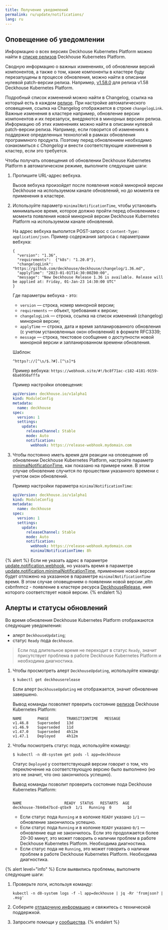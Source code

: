 ```yaml
---
title: Получение уведомлений
permalink: ru/update/notifications/
lang: ru
---
```


## Оповещение об уведомлении

Информацию о всех версиях Deckhouse Kubernetes Platform можно найти в [списке релизов](https://github.com/deckhouse/deckhouse/releases) Deckhouse Kubernetes Platform.

Сводную информацию о важных изменениях, об обновлении версий компонентов, а также о том, какие компоненты в кластере буду перезапущены в процессе обновления, можно найти в описании нулевой patch-версии релиза. Например, [v1.58.0](https://github.com/deckhouse/deckhouse/releases/tag/v1.58.0) для релиза v1.58 Deckhouse Kubernetes Platform.

Подробный список изменений можно найти в Changelog, ссылка на который есть в каждом [релизе](https://github.com/deckhouse/deckhouse/releases). При настройке автоматического оповещения, ссылка на Changelog отображается в строке `changelogLink`.
Важные изменения в кластере например, обновление версии компонентов и их перезапуск, внедряются в минорных версиях релиза. Информацию об этих изменениях можно найти в описании нулевой patch-версии релиза. Например, если говорится об изменениях в поддержке определенных технологий в рамках обновления программного продукта.
Поэтому перед обновлением необходимо ознакомиться с *Changelog* и внести соответствующие изменения в кластер, если это требуется.

Чтобы получать оповещения об обновлении Deckhouse Kubernetes Platform в автоматическом режиме, выполните следующие шаги:

1. Пропишите URL-адрес вебхука.

   Вызов вебхука произойдет после появления новой минорной версии Deckhouse на используемом канале обновлений, но до момента ее применения в кластере.

2. Используйте параметр `minimalNotificationTime`, чтобы установить минимальное время, которое должно пройти перед обновлением с момента появления новой минорной версии Deckhouse Kubernetes Platform на используемом канале обновлений.

   На адрес вебхука выполится POST-запрос с `Content-Type: application/json`. Пример содержания запроса с параметрами вебхука:

   ```
   {
     "version": "1.36",
     "requirements":  {"k8s": "1.20.0"},
     "changelogLink": "https://github.com/deckhouse/deckhouse/changelog/1.36.md",
     "applyTime": "2023-01-01T14:30:00Z00:00",
     "message": "New Deckhouse Release 1.36 is available. Release will be applied at: Friday, 01-Jan-23 14:30:00 UTC"
   }
   ```

   Где параметры вебхука - это:

   * `version` — строка, номер минорной версии;
   * `requirements` — объект, требования к версии;
   * `changelogLink` — строка, ссылка на список изменений (changelog) минорной версии;
   * `applyTime` — строка, дата и время запланированного обновления (с учетом установленных окон обновлений) в формате RFC3339;
   * `message` — строка, текстовое сообщение о доступности новой минорной версии и запланированном времени обновления.

   Шаблон:

   ```
   ^https?://[^\s/$.?#].[^\s]*$
   ```
   Пример вебхука: `https://webhook.site/#!/bc8f71ac-c182-4181-9159-6ba6950afffa`

   Пример настройки оповещения:

   ```yaml
   apiVersion: deckhouse.io/v1alpha1
   kind: ModuleConfig
   metadata:
     name: deckhouse
   spec:
     version: 1
     settings:
       update:
         releaseChannel: Stable
         mode: Auto
         notification:
           webhook: https://release-webhook.mydomain.com
   ```

3. Чтобы постоянно иметь время для реакции на оповещение об обновлении Deckhouse Kubernetes Platform, настройте параметр [minimalNotificationTime](configuration.html#parameters-update-notification-minimalnotificationtime), как показано на примере ниже. В этом случае обновление случится по прошествии указанного времени с учетом окон обновлений.

   Пример настройки параметра `minimalNotificationTime`:

   ```yaml
   apiVersion: deckhouse.io/v1alpha1
   kind: ModuleConfig
   metadata:
     name: deckhouse
   spec:
     version: 1
     settings:
       update:
         releaseChannel: Stable
         mode: Auto
         notification:
           webhook: https://release-webhook.mydomain.com
           minimalNotificationTime: 8h
   ```

{% alert %}
Если не указать адрес в параметре [update.notification.webhook](configuration.html#parameters-update-notification-webhook), но указать время в параметре [update.notification.minimalNotificationTime](configuration.html#parameters-update-notification-minimalnotificationtime), применение новой версии будет отложено на указанное в параметре `minimalNotificationTime` время. В этом случае оповещением о появлении новой версии ,eltn cxbnfnmcz - появление в кластере ресурса [DeckhouseRelease](cr.html#deckhouserelease), имя которого соответствует новой версии.
{% endalert %}

## Алерты и статусы обновлений

Во время обновления Deckhouse Kubernetes Platform отображаются следующие уведомления:

- алерт `DeckhouseUpdating`;
- статус `Ready` пода `deckhouse`.

> Если под длительное время не переходит в статус `Ready`, значит присутствует проблема в работе Deckhouse Kubernetes Platform и необходима диагностика.

1. Чтобы просмотреть алерт `DeckhouseUpdating`, используйте команду:

   ```shell
   $ kubectl get deckhouserelease
   ```

   Если алерт `DeckhouseUpdating` не отображается, значит обновление завершено.

   Вывод команды позволяет прверить состояние [релизов](modules/002-deckhouse/cr.html#deckhouserelease) Deckhouse Kubernetes Platform:

   ```console
   NAME       PHASE        TRANSITIONTIME   MESSAGE
   v1.46.8    Superseded   13d              
   v1.46.9    Superseded   11d              
   v1.47.0    Superseded   4h12m            
   v1.47.1    Deployed     4h12m            
   ```

2. Чтобы посмотреть статус пода, используйте команду:

   ```shell
   $ kubectl -n d8-system get pods -l app=deckhouse
   ```

   Статус `Deployed` у соответствующей версии говорит о том, что переключение на соответствующую версию было выполнено (но это не значит, что оно закончилось успешно).

   Вывод команды позволит проверить состояние пода Deckhouse Kubernetes Platform:

   ```shell

   NAME                   READY  STATUS   RESTARTS  AGE
   deckhouse-7844b47bcd-qtbx9  1/1   Running  0       1d
   ```

   * Если статус пода `Running` и в колонке `READY` указано `1/1` — обновление закончилось успешно.
   * Если статус пода `Running` и в колонке `READY` указано `0/1` — обновление еще не закончилось. Если это продолжается более 20–30 минут, это может говорить о наличии проблем в работе Deckhouse Kubernetes Platform. Необходима диагностика.
   * Если статус пода не `Running`, это может говорить о наличии проблем в работе Deckhouse Kubernetes Platform. Необходима диагностика.

{% alert level="info" %}
Если выявились проблемы, выполните следующие шаги:

1. Проверьте логи, используя команду:

   ```shell
   kubectl -n d8-system logs -f -l app=deckhouse | jq -Rr 'fromjson? | .msg'
   ```

2. Соберите [отладочную информацию](modules/002-deckhouse/faq.html#как-собрать-информацию-для-отладки) и свяжитесь с технической поддержкой.
3. Запросите помощи у [сообщества](https://deckhouse.ru/community/about.html).
{% endalert %}
